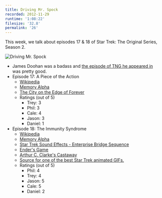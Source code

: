 ```yaml
---
title: Driving Mr. Spock
recorded: 2012-11-29
runtime: '1:08:22'
filesize: '32.8'
permalink: '26'
---
```


This week, we talk about episodes 17 & 18 of Star Trek: The Original Series, Season 2.

![Driving Mr. Spock](http://jawgrind.s3.amazonaws.com/Jawgrind-Episode-26.jpg)

- James Doohan was a badass and [the episode of TNG he appeared in](http://en.wikipedia.org/wiki/Relics_(Star_Trek:_The_Next_Generation)) was pretty good.
- Episode 17: A Piece of the Action
    - [Wikipedia](http://en.wikipedia.org/wiki/A_Piece_of_the_Action_(Star_Trek:_The_Original_Series))
    - [Memory Alpha](http://en.memory-alpha.org/wiki/A_Piece_of_the_Action_(episode))
    - [The City on the Edge of Forever](http://jawgrind.com/17)
    - Ratings (out of 5)
        - Trey: 3
        - Phil: 3
        - Cale: 4
        - Jason: 3
        - Daniel: 1
- Episode 18: The Immunity Syndrome
    - [Wikipedia](http://en.wikipedia.org/wiki/The_Immunity_Syndrome_(Star_Trek:_The_Original_Series))
    - [Memory Alpha](http://en.memory-alpha.org/wiki/The_Immunity_Syndrome_(episode))
    - [Star Trek Sound Effects - Enterprise Bridge Sequence](http://www.youtube.com/watch?v=DeujeOsHn0g)
    - [Ender's Game](http://en.wikipedia.org/wiki/Ender's_Game)
    - [Arthur C. Clarke's Castaway](http://books.google.com/books?id=H118kM3MECEC&lpg=PA69&ots=9wZcQw8gOT&dq=arthur%20c%20clarke%20castaway&pg=PA69#v=onepage&q&f=true)
    - [Source for one of the best Star Trek animated GIFs.](http://bucket.treypiepmeier.com/thatll-do-mccoy-kirk.gif)
    - Ratings (out of 5)
        - Phil: 4
        - Trey: 4
        - Jason: 5
        - Cale: 5
        - Daniel: 2

